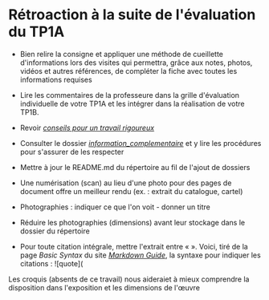 # Rétroaction à la suite de l'évaluation du TP1A

- Bien relire la consigne et appliquer une méthode de cueillette d'informations lors des visites qui permettra, grâce aux notes, photos, vidéos et autres références, de compléter la fiche avec toutes les informations requises

- Lire les commentaires de la professeure dans la grille d'évaluation individuelle de votre TP1A et les intégrer dans la réalisation de votre TP1B.
- Revoir [*conseils pour un travail rigoureux*](https://github.com/KarineLEcuyer/H23_TIM_documentation/blob/main/consigne/conseil_travail_rigueur.md)
- Consulter le dossier [*information_complementaire*](https://github.com/KarineLEcuyer/H23_TIM_documentation/tree/main/information_complementaire) et y lire les procédures pour s'assurer de les respecter

- Mettre à jour le README.md du répertoire au fil de l'ajout de dossiers
- Une numérisation (scan) au lieu d'une photo pour des pages de document offre un meilleur rendu (ex. : extrait du catalogue, cartel)
- Photographies : indiquer ce que l'on voit - donner un titre
- Réduire les photographies (dimensions) avant leur stockage dans le dossier du répertoire
- Pour toute citation intégrale, mettre l'extrait entre « ». Voici, tiré de la page *Basic Syntax* du site [*Markdown Guide*](https://www.markdownguide.org/basic-syntax/), la syntaxe pour indiquer les citations : ![quote](

Les croquis (absents de ce travail) nous aideraiet à mieux comprendre la disposition dans l'exposition et les dimensions de l'œuvre
